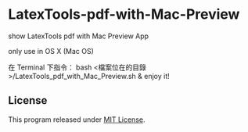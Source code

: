 # LatexTools-pdf-with-Mac-Preview

show LatexTools pdf with Mac Preview App


only use in OS X (Mac OS)

在 Terminal 下指令： bash <檔案位在的目錄>/LatexTools_pdf_with_Mac_Preview.sh & enjoy it!

## License

This program released under [MIT License](LICENSE).
